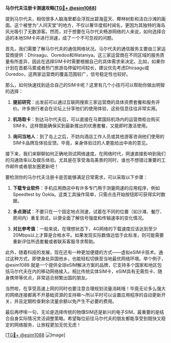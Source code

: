 **马尔代夫注册卡测速攻略[[TG💪+ @esim1088](https://t.me/s/esim1088)]**

提到马尔代夫，相信很多人脑海里都会浮现出碧海蓝天、椰林树影和洁白沙滩的画面。这个被誉为“人间天堂”的地方，不仅以奢华度假村闻名，更因为其独特的海岛风光吸引了无数游客。然而，对于想要在马尔代夫畅游网络的人来说，如何选择合适的本地SIM卡并进行测速，成了一个不可忽视的问题。

首先，我们需要了解马尔代夫的通信网络状况。马尔代夫的通信服务主要由三家运营商提供：Dhiraagu、Ooredoo和Wataniya。这三家运营商在不同区域的服务质量有所差异，因此在选择SIM卡时需要根据自己的具体需求来决定。比如，如果你计划在首都马累或者热门旅游岛停留时间较长，建议优先考虑Dhiraagu或Ooredoo，这两家运营商的覆盖范围较广，信号稳定性也较好。

那么，如何快速找到适合自己的SIM卡呢？这里有几个小技巧可以帮助你做出明智的选择：

1. **提前研究**：出发前可以通过互联网搜索三家运营商的具体资费套餐和服务评价。许多旅行者会在论坛上分享他们的使用体验，这些信息往往非常实用。
   
2. **机场取卡**：到达马尔代夫后，可以直接在马累国际机场内的运营商柜台购买SIM卡。这样既能确保买到最新推出的优惠套餐，又能即时激活使用。

3. **询问当地人**：到了岛上之后，不妨向酒店工作人员或其他游客咨询他们使用的SIM卡品牌及体验反馈。毕竟，亲身体验过的人更能给出中肯的意见。

接下来，我们来聊聊如何正确地测试网络速度。在网络时代，网速直接影响到我们的沟通效率以及娱乐体验。尤其是在享受海岛美景的同时，谁也不想错过重要的工作邮件或者朋友圈更新吧！

要检测你的马尔代夫注册卡是否能够满足日常需求，可以采取以下步骤：

1. **下载专业软件**：手机应用商店中有许多专门用于测量网速的应用程序，例如Speedtest by Ookla。这类工具操作简单，只需点击开始按钮即可获得实时数据。

2. **多点测试**：不要只在一个固定地点测速，试着在不同的位置（如沙滩、餐厅、房间内）重复测试，以便全面了解信号强度和传输速率的变化情况。

3. **对比参考值**：一般来说，在理想状态下，4G网络的下载速度应该达到至少20Mbps以上才算是合格水平。如果发现实际数值远低于此标准，则可能需要重新评估所选套餐或者联系客服寻求帮助。

此外，随着科技的发展，现在还有一种更加便捷的方式——虚拟eSIM卡技术。通过这种方式，即使身处异国他乡，也能轻松切换至当地最优网络环境。举个例子，@esim1088 就是一个提供全球eSIM解决方案的品牌，它支持多个国家和地区包括马尔代夫在内的移动网络接入。相比传统实体SIM卡，eSIM具有无需剪卡、随身携带等优点，非常适合频繁出国的朋友。

当然啦，在享受高速上网的同时也要注意合理规划流量消耗哦！毕竟无论多么强大的网络连接都离不开基础资源的支持嘛～所以平时可以设置应用程序的自动更新开关，并且定期检查剩余流量余额以免产生不必要的费用。

最后再啰嗦一句，无论是选择传统的物理SIM还是新兴的电子SIM，最重要的是结合自身实际情况灵活调整策略。希望每位前往马尔代夫的朋友都能享受到既快又稳定的网络服务，让旅程更加无忧无虑！

[[TG💪+ @esim1088](https://t.me/s/esim1088) ![Image](https://i.postimg.cc/4NQfJmqS/Snipaste-2025-05-13-00-14-12.png)]
